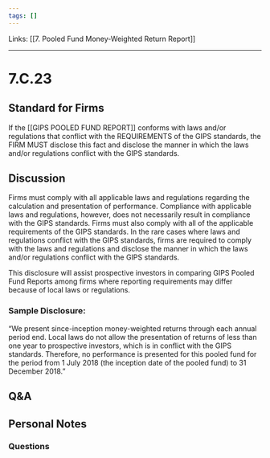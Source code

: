 ```yaml
---
tags: []
---
```

Links: [[7. Pooled Fund Money-Weighted Return Report]]
___
# 7.C.23
## Standard for Firms
If the [[GIPS POOLED FUND REPORT]] conforms with laws and/or regulations that conflict with the REQUIREMENTS of the GIPS standards, the FIRM MUST disclose this fact and disclose the manner in which the laws and/or regulations conflict with the GIPS standards.
## Discussion
Firms must comply with all applicable laws and regulations regarding the calculation and presentation of performance. Compliance with applicable laws and regulations, however, does not necessarily result in compliance with the GIPS standards. Firms must also comply with all of the applicable requirements of the GIPS standards. In the rare cases where laws and regulations conflict with the GIPS standards, firms are required to comply with the laws and regulations and disclose the manner in which the laws and/or regulations conflict with the GIPS standards.

This disclosure will assist prospective investors in comparing GIPS Pooled Fund Reports among firms where reporting requirements may differ because of local laws or regulations.
### Sample Disclosure:
“We present since-inception money-weighted returns through each annual period end. Local laws do not allow the presentation of returns of less than one year to prospective investors, which is in conflict with the GIPS standards. Therefore, no performance is presented for this pooled fund for the period from 1 July 2018 (the inception date of the pooled fund) to 31 December 2018.”
## Q&A

## Personal Notes

### Questions